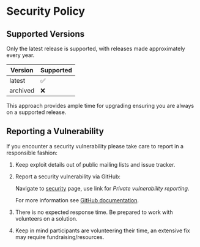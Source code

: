 # Security Policy

## Supported Versions

Only the latest release is supported, with releases made approximately every year.

| Version     | Supported          |
| ----------- | ------------------ |
| latest      | :white_check_mark: |
| archived    | :x:                |

This approach provides ample time for upgrading ensuring you are always on a supported release.

## Reporting a Vulnerability

If you encounter a security vulnerability please take care to report in a responsible fashion:

1. Keep exploit details out of public mailing lists and issue tracker.

2. Report a security vulnerability via GitHub:

    Navigate to [security](https://github.com/gmt4/mpvc/security) page, use link for *Private vulnerability reporting*.

    For more information see [GitHub documentation](https://docs.github.com/en/code-security/security-advisories/guidance-on-reporting-and-writing-information-about-vulnerabilities/privately-reporting-a-security-vulnerability#privately-reporting-a-security-vulnerability).

3. There is no expected response time. Be prepared to work with volunteers on a solution.

4. Keep in mind participants are volunteering their time, an extensive fix may require fundraising/resources.
